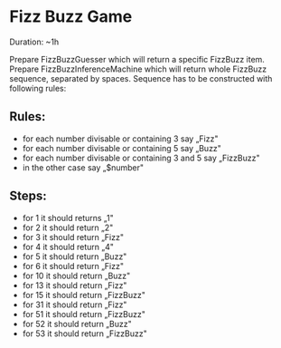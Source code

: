 # Fizz Buzz Game

Duration: ~1h

Prepare FizzBuzzGuesser which will return a specific FizzBuzz item.
Prepare FizzBuzzInferenceMachine which will return whole FizzBuzz sequence, separated by spaces. Sequence has to be constructed with following rules:

## Rules:

- for each number divisable or containing 3 say „Fizz"
- for each number divisable or containing 5 say „Buzz"
- for each number divisable or containing 3 and 5 say „FizzBuzz"
- in the other case say „$number"

## Steps:

- for 1 it should returns „1"
- for 2 it should return „2"
- for 3 it should return „Fizz"
- for 4 it should return „4"
- for 5 it should return „Buzz"
- for 6 it should return „Fizz"
- for 10 it should return „Buzz"
- for 13 it should return „Fizz"
- for 15 it should return „FizzBuzz"
- for 31 it should return „Fizz"
- for 51 it should return „FizzBuzz"
- for 52 it should return „Buzz"
- for 53 it should return „FizzBuzz"
